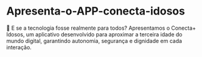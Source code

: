 # Apresenta-o-APP-conecta-idosos
📱 E se a tecnologia fosse realmente para todos? Apresentamos o Conecta+ Idosos, um aplicativo desenvolvido para aproximar a terceira idade do mundo digital, garantindo autonomia, segurança e dignidade em cada interação.
